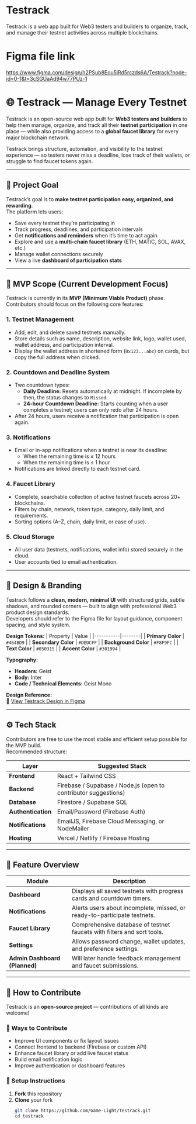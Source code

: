 # Testrack
Testrack is a web app built for Web3 testers and builders to organize, track, and manage their testnet activities across multiple blockchains.
# Figma file link
https://www.figma.com/design/h2PSub8Eou5lRd5rczds6A/Testrack?node-id=0-1&t=3cSGUaAd94w77PUz-1

# 🌐 Testrack — Manage Every Testnet

Testrack is an open-source web app built for **Web3 testers and builders** to help them manage, organize, and track all their **testnet participation** in one place — while also providing access to a **global faucet library** for every major blockchain network.

Testrack brings structure, automation, and visibility to the testnet experience — so testers never miss a deadline, lose track of their wallets, or struggle to find faucet tokens again.

---

## 🎯 Project Goal
Testrack’s goal is to **make testnet participation easy, organized, and rewarding**.  
The platform lets users:
- Save every testnet they’re participating in  
- Track progress, deadlines, and participation intervals  
- Get **notifications and reminders** when it’s time to act again  
- Explore and use a **multi-chain faucet library** (ETH, MATIC, SOL, AVAX, etc.)  
- Manage wallet connections securely  
- View a live **dashboard of participation stats**  

---

## 🧩 MVP Scope (Current Development Focus)

Testrack is currently in its **MVP (Minimum Viable Product)** phase.  
Contributors should focus on the following core features:

### **1. Testnet Management**
- Add, edit, and delete saved testnets manually.  
- Store details such as name, description, website link, logo, wallet used, wallet address, and participation interval.  
- Display the wallet address in shortened form (`0x123...abc`) on cards, but copy the full address when clicked.  

### **2. Countdown and Deadline System**
- Two countdown types:  
  - **Daily Deadline:** Resets automatically at midnight. If incomplete by then, the status changes to `Missed`.  
  - **24-hour Countdown Deadline:** Starts counting when a user completes a testnet; users can only redo after 24 hours.  
- After 24 hours, users receive a notification that participation is open again.  

### **3. Notifications**
- Email or in-app notifications when a testnet is near its deadline:  
  - When the remaining time is ≤ 12 hours  
  - When the remaining time is ≤ 1 hour  
- Notifications are linked directly to each testnet card.  

### **4. Faucet Library**
- Complete, searchable collection of active testnet faucets across 20+ blockchains.  
- Filters by chain, network, token type, category, daily limit, and requirements.  
- Sorting options (A–Z, chain, daily limit, or ease of use).  

### **5. Cloud Storage**
- All user data (testnets, notifications, wallet info) stored securely in the cloud.  
- User accounts tied to email authentication.  

---

## 🎨 Design & Branding

Testrack follows a **clean, modern, minimal UI** with structured grids, subtle shadows, and rounded corners — built to align with professional Web3 product design standards.  
Developers should refer to the Figma file for layout guidance, component spacing, and style system.

**Design Tokens:**
| Property | Value |
|-----------|--------|
| **Primary Color** | `#464BD9` |
| **Secondary Color** | `#DEDCFF` |
| **Background Color** | `#F8F9FC` |
| **Text Color** | `#050315` |
| **Accent Color** | `#301994` |

**Typography:**
- **Headers:** Geist  
- **Body:** Inter  
- **Code / Technical Elements:** Geist Mono  

**Design Reference:**  
🔗 [View Testrack Design in Figma](https://www.figma.com/design/h2PSub8Eou5lRd5rczds6A/Testrack?node-id=0-1&t=3cSGUaAd94w77PUz-1)

---

## ⚙️ Tech Stack

Contributors are free to use the most stable and efficient setup possible for the MVP build.  
Recommended structure:

| Layer | Suggested Stack |
|--------|------------------|
| **Frontend** | React + Tailwind CSS |
| **Backend** | Firebase / Supabase / Node.js (open to contributor suggestions) |
| **Database** | Firestore / Supabase SQL |
| **Authentication** | Email/Password (Firebase Auth) |
| **Notifications** | EmailJS, Firebase Cloud Messaging, or NodeMailer |
| **Hosting** | Vercel / Netlify / Firebase Hosting |

---

## 🧭 Feature Overview

| Module | Description |
|---------|--------------|
| **Dashboard** | Displays all saved testnets with progress cards and countdown timers. |
| **Notifications** | Alerts users about incomplete, missed, or ready-to-participate testnets. |
| **Faucet Library** | Comprehensive database of testnet faucets with filters and sort tools. |
| **Settings** | Allows password change, wallet updates, and preference settings. |
| **Admin Dashboard (Planned)** | Will later handle feedback management and faucet submissions. |

---

## 🚀 How to Contribute

Testrack is an **open-source project** — contributions of all kinds are welcome!

### 🧠 Ways to Contribute
- Improve UI components or fix layout issues  
- Connect frontend to backend (Firebase or custom API)  
- Enhance faucet library or add live faucet status  
- Build email notification logic  
- Improve authentication or dashboard features  

### 🔧 Setup Instructions
1. **Fork** this repository  
2. **Clone** your fork  
   ```bash
   git clone https://github.com/Game-Light/Testrack.git
   cd testrack
